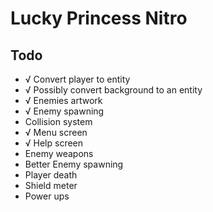 # Lucky Princess Nitro

## Todo

* √ Convert player to entity
* √ Possibly convert background to an entity
* √ Enemies artwork
* √ Enemy spawning
* Collision system
* √ Menu screen
* √ Help screen
* Enemy weapons
* Better Enemy spawning
* Player death
* Shield meter
* Power ups
